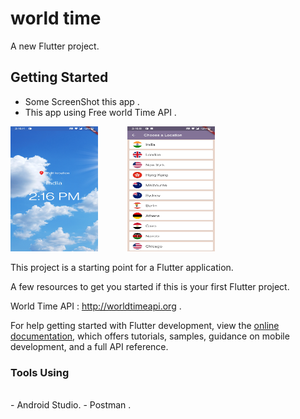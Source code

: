 # world time

A new Flutter project.

## Getting Started

- Some ScreenShot this app . 
- This app using Free world Time API .

<img src="./assets/SS2.jpg" width="140" height="200"/> &nbsp;&nbsp;&nbsp;&nbsp;&nbsp;&nbsp;&nbsp;&nbsp;&nbsp;&nbsp;
<img src="./assets/SS1.jpg" width="140" height="200"/>

This project is a starting point for a Flutter application.

A few resources to get you started if this is your first Flutter project.

World Time API : http://worldtimeapi.org .

For help getting started with Flutter development, view the
[online documentation](https://docs.flutter.dev/), which offers tutorials,
samples, guidance on mobile development, and a full API reference.

<h3>Tools Using</h3>

<br>
- Android Studio. 
- Postman .
